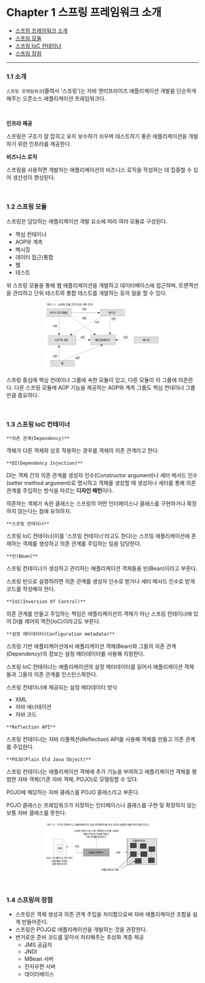 # Chapter 1 스프링 프레임워크 소개

- [스프링 프레임워크 소개](#11-소개) 
- [스프링 모듈](#12-스프링-모듈)
- [스프링 IoC 컨테이너](#13-스프링-ioc-컨테이너)
- [스프링 장점](#14-스프링의-장점)


---

### 1.1 소개

`스프링 프레임워크`(줄여서 '스프링')는 자바 엔터프라이즈 애플리케이션 개발을 단순하게 해주는 오픈소스 애플리케이션 프레임워크다.

<br>

**인프라 제공**

스프링은 구조가 잘 잡히고 유지 보수하기 쉬우며 테스트하기 좋은 애플리케이션을 개발하기 위한 인프라를 제공한다.

**비즈니스 로직**

스프링을 사용하면 개발자는 애플리케이션의 비즈니스 로직을 작성하는 데 집중할 수 있어 생산성이 향상된다.

<br>

### 1.2 스프링 모듈

스프링은 담당하는 애플리케이션 개발 요소에 따라 여러 모듈로 구성된다.

- 핵심 컨테이너
- AOP와 계측
- 메시징
- 데이터 접근/통합
- 웹
- 테스트

위 스프링 모듈을 통해 웹 애플리케이션을 개발하고 데이터베이스에 접근하며, 트랜잭션을 관리하고 단위 테스트와 통합 테스트를 개발하는 등의 일을 할 수 있다.

<p align="center"><img src="../../../images/Spring/배워서바로쓰는스프링프레임워크/ch01/springModuleDependency.png" width=60% height=20%></p>

스프링 중심에 핵심 컨테이너 그룹에 속한 모듈이 있고, 다른 모듈이 이 그룹에 의존한다. 다른 스프링 모듈에 AOP 기능을 제공하는 AOP와 계측 그룹도 핵심 컨테이너 그룹만큼 중요하다.

<br>

### 1.3 스프링 IoC 컨테이너

`**의존 관계(Dependency)**`

객체가 다른 객체와 상호 작용하는 경우를 객체의 의존 관계라고 한다.

`**DI(Dependency Injection)**`

DI는 객체 간의 의존 관계를 생성자 인수(Constructor argument)나 세터 메서드 인수(setter method argument)로 명시하고 객체를 생성할 때 생성자나 세터를 통해 의존 관계를 주입하는 방식을 따르는 **디자인 패턴**이다.

의존하는 객체가 속한 클래스는 스프링의 어떤 인터페이스나 클래스를 구현하거나 확장하지 않는다는 점에 유의하자.

`**스프링 컨테이너**`

스프링 IoC 컨테이너(이를 '스프링 컨테이너'라고도 한다)는 스프링 애플리케이션에 존재하는 객체를 생성하고 의존 관계를 주입하는 일을 담당한다.

`**빈(Bean)**`

스프링 컨테이너가 생성하고 관리하는 애플리케이션 객체들을 빈(Bean)이라고 부른다.

스프링 빈으로 설졍하려면 의존 관계를 생성자 인수로 받거나 세터 메서드 인수로 받게 코드를 작성해야 한다.

`**IoC(Inversion Of Control)**`

의존 관계를 만들고 주입하는 책임은 애플리케이션의 객체가 아닌 스프링 컨테이너에 있어 DI를 제어의 역전(IoC)이라고도 부른다.

`**설정 메타데이터(Configuration metadata)**`

스프링 기반 애플리케이션에서 애플리케이션 객체(Bean)와 그들의 의존 관계(Dependency)의 정보는 설정 메타데이터를 사용해 지정한다.

스프링 IoC 컨테이너는 애플리케이션의 설정 메타데이터를 읽어서 애플리케이션 객체들과 그들의 의존 관계를 인스턴스화한다.

스프링 컨테이너에 제공되는 설정 메타데이터 방식

- XML
- 자바 애너테이션
- 자바 코드

`**Reflection API**`

스프링 컨테이너는 자바 리플렉션(Reflection) API를 사용해 객체를 만들고 의존 관계를 주입한다.

`**POJO(Plain Old Java Object)**`

스프링 컨테이너는 애플리케이션 객체에 추가 기능을 부여하고 애플리케이션 객체를 평범한 자바 객체(기존 자바 객체, POJO)로 모델링할 수 있다.

POJO에 해당하는 자바 클래스를 POJO 클래스라고 부른다.

POJO 클래스는 프레임워크가 지정하는 인터페이스나 클래스를 구현 및 확장하지 않는 보통 자바 클래스를 뜻한다.

<p align="center"><img src="../../../images/Spring/배워서바로쓰는스프링프레임워크/ch01/springContainerMechanism.png" width=60% height=20%></p>

<br>

### 1.4 스프링의 장점

- 스프링은 객체 생성과 의존 관계 주입을 처리함으로써 자바 애플리케이션 조합을 쉽게 만들어준다.
- 스프링은 POJO로 애플리케이션을 개발하는 것을 권장한다.
- 번거로운 준비 코드를 알아서 처리해주는 추상화 계층 제공
  - JMS 공급자
  - JNDI
  - MBean 서버
  - 전자우편 서버
  - 데이터베이스